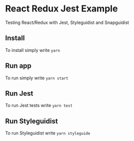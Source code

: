 # React Redux Jest Example
Testing React/Redux with Jest, Styleguidist and Snapguidist

## Install
To install simply write `yarn`

## Run app
To run simply write `yarn start`

## Run Jest
To run Jest tests write `yarn test`

## Run Styleguidist
To run Styleguidist write `yarn styleguide`